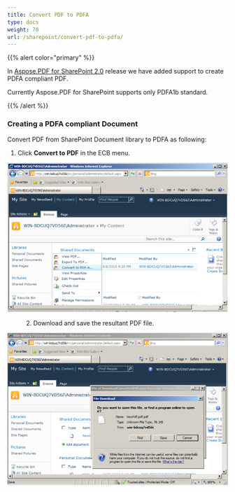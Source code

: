 ```yaml
---
title: Convert PDF to PDFA
type: docs
weight: 70
url: /sharepoint/convert-pdf-to-pdfa/
---
```


{{% alert color="primary" %}} 

In [Aspose.PDF for SharePoint 2.0](http://www.aspose.com/community/files/73/sharepoint-components/aspose.pdf-for-sharepoint/entry610978.aspx) release we have added support to create PDFA compliant PDF.

Currently Aspose.PDF for SharePoint supports only PDFA1b standard.

{{% /alert %}} 
### **Creating a PDFA compliant Document**
Convert PDF from SharePoint Document library to PDFA as following:

1. Click **Convert to PDF** in the ECB menu.

![todo:image_alt_text](convert-pdf-to-pdfa_1.png)

`      `2. Download and save the resultant PDF file.

![todo:image_alt_text](convert-pdf-to-pdfa_2.png)
